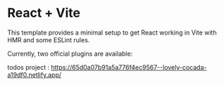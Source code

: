 # React + Vite

This template provides a minimal setup to get React working in Vite with HMR and some ESLint rules.

Currently, two official plugins are available:

todos project : https://65d0a07b91a5a776f4ec9567--lovely-cocada-a19df0.netlify.app/
